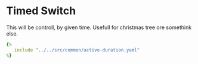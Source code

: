 # Timed Switch

This will be controll, by given time. Usefull for christmas tree ore somethink else.

```yaml
{%
   include "../../src/common/active-duration.yaml"
%}
```
